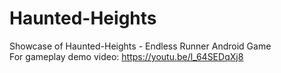 # Haunted-Heights
Showcase of Haunted-Heights - Endless Runner Android Game <br/>
For gameplay demo video: https://youtu.be/l_64SEDqXj8
